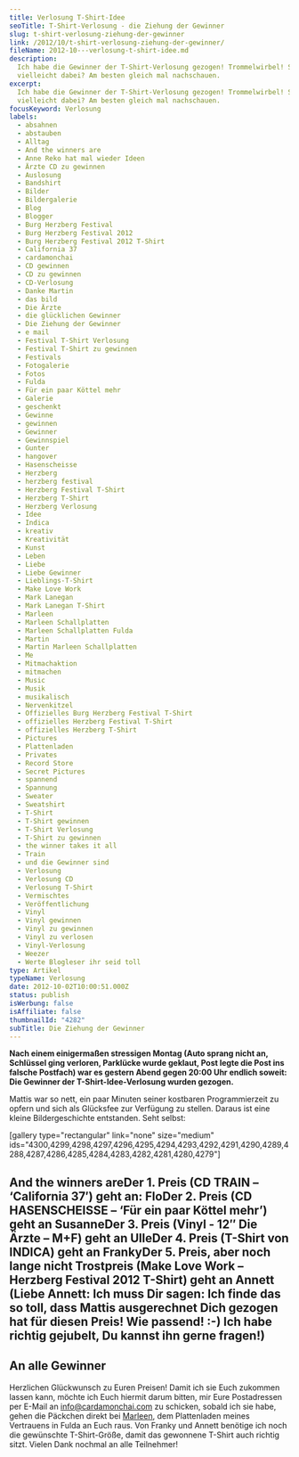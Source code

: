 ```yaml
---
title: Verlosung T-Shirt-Idee
seoTitle: T-Shirt-Verlosung - die Ziehung der Gewinner
slug: t-shirt-verlosung-ziehung-der-gewinner
link: /2012/10/t-shirt-verlosung-ziehung-der-gewinner/
fileName: 2012-10---verlosung-t-shirt-idee.md
description:
  Ich habe die Gewinner der T-Shirt-Verlosung gezogen! Trommelwirbel! Seid Ihr
  vielleicht dabei? Am besten gleich mal nachschauen.
excerpt:
  Ich habe die Gewinner der T-Shirt-Verlosung gezogen! Trommelwirbel! Seid Ihr
  vielleicht dabei? Am besten gleich mal nachschauen.
focusKeyword: Verlosung
labels:
  - absahnen
  - abstauben
  - Alltag
  - And the winners are
  - Anne Reko hat mal wieder Ideen
  - Ärzte CD zu gewinnen
  - Auslosung
  - Bandshirt
  - Bilder
  - Bildergalerie
  - Blog
  - Blogger
  - Burg Herzberg Festival
  - Burg Herzberg Festival 2012
  - Burg Herzberg Festival 2012 T-Shirt
  - California 37
  - cardamonchai
  - CD gewinnen
  - CD zu gewinnen
  - CD-Verlosung
  - Danke Martin
  - das bild
  - Die Ärzte
  - die glücklichen Gewinner
  - Die Ziehung der Gewinner
  - e mail
  - Festival T-Shirt Verlosung
  - Festival T-Shirt zu gewinnen
  - Festivals
  - Fotogalerie
  - Fotos
  - Fulda
  - Für ein paar Köttel mehr
  - Galerie
  - geschenkt
  - Gewinne
  - gewinnen
  - Gewinner
  - Gewinnspiel
  - Gunter
  - hangover
  - Hasenscheisse
  - Herzberg
  - herzberg festival
  - Herzberg Festival T-Shirt
  - Herzberg T-Shirt
  - Herzberg Verlosung
  - Idee
  - Indica
  - kreativ
  - Kreativität
  - Kunst
  - Leben
  - Liebe
  - Liebe Gewinner
  - Lieblings-T-Shirt
  - Make Love Work
  - Mark Lanegan
  - Mark Lanegan T-Shirt
  - Marleen
  - Marleen Schallplatten
  - Marleen Schallplatten Fulda
  - Martin
  - Martin Marleen Schallplatten
  - Me
  - Mitmachaktion
  - mitmachen
  - Music
  - Musik
  - musikalisch
  - Nervenkitzel
  - Offizielles Burg Herzberg Festival T-Shirt
  - offizielles Herzberg Festival T-Shirt
  - offizielles Herzberg T-Shirt
  - Pictures
  - Plattenladen
  - Privates
  - Record Store
  - Secret Pictures
  - spannend
  - Spannung
  - Sweater
  - Sweatshirt
  - T-Shirt
  - T-Shirt gewinnen
  - T-Shirt Verlosung
  - T-Shirt zu gewinnen
  - the winner takes it all
  - Train
  - und die Gewinner sind
  - Verlosung
  - Verlosung CD
  - Verlosung T-Shirt
  - Vermischtes
  - Veröffentlichung
  - Vinyl
  - Vinyl gewinnen
  - Vinyl zu gewinnen
  - Vinyl zu verlosen
  - Vinyl-Verlosung
  - Weezer
  - Werte Blogleser ihr seid toll
type: Artikel
typeName: Verlosung
date: 2012-10-02T10:00:51.000Z
status: publish
isWerbung: false
isAffiliate: false
thumbnailId: "4282"
subTitle: Die Ziehung der Gewinner
---
```


<strong>Nach einem einigermaßen stressigen Montag (Auto sprang nicht an,
Schlüssel ging verloren, Parklücke wurde geklaut, Post legte die Post ins
falsche Postfach) war es gestern Abend gegen 20:00 Uhr endlich soweit: Die
Gewinner der T-Shirt-Idee-Verlosung wurden gezogen. </strong>

Mattis war so nett, ein paar Minuten seiner kostbaren Programmierzeit zu opfern
und sich als Glücksfee zur Verfügung zu stellen. Daraus ist eine kleine
Bildergeschichte entstanden. Seht selbst:

[gallery type="rectangular" link="none" size="medium"
ids="4300,4299,4298,4297,4296,4295,4294,4293,4292,4291,4290,4289,4288,4287,4286,4285,4284,4283,4282,4281,4280,4279"]

## And the winners are<strong>Der 1. Preis (CD TRAIN – ‘California 37′) geht an: Flo</strong><strong>Der 2. Preis (CD HASENSCHEISSE – ‘Für ein paar Köttel mehr’) geht an Susanne</strong><strong>Der 3. Preis (Vinyl - 12″ Die Ärzte – M+F) geht an Ulle</strong><strong>Der 4. Preis (T-Shirt von INDICA) geht an Franky</strong><strong>Der 5. Preis, aber noch lange nicht Trostpreis (Make Love Work – Herzberg Festival 2012 T-Shirt) geht an Annett </strong>(Liebe Annett: Ich muss Dir sagen: Ich finde das so toll, dass Mattis ausgerechnet Dich gezogen hat für diesen Preis! Wie passend! :-) Ich habe richtig gejubelt, Du kannst ihn gerne fragen!)

## An alle Gewinner

Herzlichen Glückwunsch zu Euren Preisen! Damit ich sie Euch zukommen lassen
kann, möchte ich Euch hiermit darum bitten, mir Eure Postadressen per E-Mail an
<span style="color: #993366;">info@cardamonchai.com</span> zu schicken, sobald
ich sie habe, gehen die Päckchen direkt bei
[Marleen](https://www.facebook.com/marleen.schallplatten?fref=ts), dem
Plattenladen meines Vertrauens in Fulda an Euch raus. Von Franky und Annett
benötige ich noch die gewünschte T-Shirt-Größe, damit das gewonnene T-Shirt auch
richtig sitzt. Vielen Dank nochmal an alle Teilnehmer!
